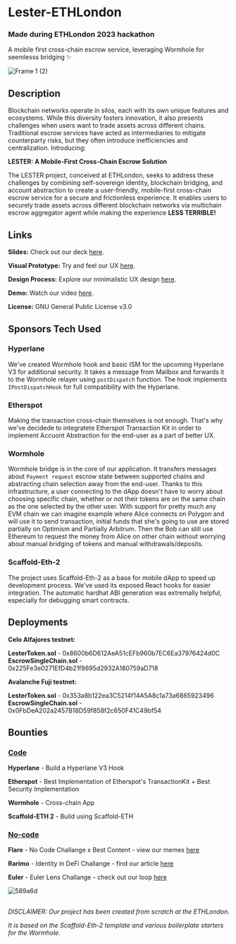 # Lester-ETHLondon
### Made during ETHLondon 2023 hackathon
A mobile first cross-chain escrow service, leveraging Wormhole for seemlesss bridging ✨

![Frame 1 (2)](https://github.com/JustAnotherDevv/EthLondon-2023/assets/101796507/05fb2c53-7841-47ff-9bac-0f530690e976)

## Description
Blockchain networks operate in silos, each with its own unique features and ecosystems. While this diversity fosters innovation, it also presents challenges when users want to trade assets across different chains. Traditional escrow services have acted as intermediaries to mitigate counterparty risks, but they often introduce inefficiencies and centralization. Introducing:

**LESTER: A Mobile-First Cross-Chain Escrow Solution**

The LESTER project, conceived at ETHLondon, seeks to address these challenges by combining self-sovereign identity, blockchain bridging, and account abstraction to create a user-friendly, mobile-first cross-chain escrow service for a secure and frictionless experience. It enables users to securely trade assets across different blockchain networks via multichain escrow aggregator agent while making the experience **LESS TERRIBLE!**

## Links
**Slides:** Check out our deck [here](https://github.com/JustAnotherDevv/EthLondon-2023/blob/main/SLIDES.md).

**Visual Prototype:** Try and feel our UX [here](https://www.figma.com/proto/yMeenj75p2KI0dEoQ3ClOB/Wireframe?type=design&node-id=23-1259&t=IIE536k717Ey4Lnj-0&scaling=scale-down&page-id=0%3A1&starting-point-node-id=23%3A1259&prev-org-id=external-teams).

**Design Process:** Explore our minimalistic UX design [here](https://www.figma.com/file/yMeenj75p2KI0dEoQ3ClOB/Wireframe?type=design&node-id=23%3A1259&mode=design&t=IIE536k717Ey4Lnj-1).

**Demo:** Watch our video [here](https://tape.xyz/watch/0x18ab-0xe1-DA-f2aa8bdf).

**License:** GNU General Public License v3.0

## Sponsors Tech Used

### Hyperlane

We've created Wormhole hook and basic ISM for the upcoming Hyperlane V3 for additional security. It takes a message from Mailbox and forwards it to the Wormhole relayer using `postDispatch` function. The hook implements `IPostDispatchHook` for full compatibility with the Hyperlane.

### Etherspot

Making the transaction cross-chain themselves is not enough. That's why we've decidede to integratete Etherspot Transaction Kit in order to implement Accuont Abstraction for the end-user as a part of better UX.

### Wormhole

Wormhole bridge is in the core of our application. It transfers messages about `Payment request` escrow state between supported chains and abstracting chain selection away from the end-user. Thanks to this infrastructure, a user connecting to the dApp doesn't have to worry about choosing specific chain, whether or not their tokens are on the same chain as the one selected by the other user. With support for pretty much any EVM chain we can imagine example where Alice connects on Polygon and will use it to send transaction, initial funds that she's going to use are stored partially on Optimism and Partially Arbitrum. Then the Bob can still use Ethereum to request the money from Alice on other chain without worrying about manual bridging of tokens and manual withdrawals/deposits.

### Scaffold-Eth-2

The project uses Scaffold-Eth-2 as a base for mobile dApp to speed up development process. We've used its exposed React hooks for easier integration. The automatic hardhat ABI generation was extremally helpful, especially for debugging smart contracts.

## Deployments

**Celo Alfajores testnet:**

**LesterToken.sol** - 0x8600b6D612AeA51cEFb960b7EC6Ea37976424d0C
**EscrowSingleChain.sol** - 0x225Fe3e0271EfD4b21f8695d2932A180759aD718

**Avalanche Fuji testnet:**

**LesterToken.sol** - 0x353a8b122ea3C5214f14A5A8c1a73a6865923496
**EscrowSingleChain.sol** - 0x0FbDeA202a2457B18D59f858f2c650F41C49bf54

## Bounties
### <ins>Code</ins>

**Hyperlane** - Build a Hyperlane V3 Hook

**Etherspot** - Best Implementation of Etherspot's TransactionKit + Best Security Implementation

**Wormhole** - Cross-chain App

**Scaffold-ETH 2** - Build using Scaffold-ETH

### <ins>No-code</ins>

**Flare** - No Code Challange x Best Content - view our memes [here](https://github.com/JustAnotherDevv/EthLondon-2023/blob/main/UHMM.md)

**Rarimo** - Identity in DeFi Challange - find our article [here](https://github.com/JustAnotherDevv/EthLondon-2023/blob/main/ARTICLE.md)

**Euler** - Euler Lens Challange - check out our loop [here](https://github.com/JustAnotherDevv/EthLondon-2023/blob/main/GIF.md)

![589a6d](https://github.com/JustAnotherDevv/EthLondon-2023/assets/101796507/291c74d4-a42a-459b-89a7-9a544819fb27)

##

_DISCLAIMER: Our project has been created from scratch at the ETHLondon._

_It is based on the Scaffold-Eth-2 template and various boilerplate starters for the Wormhole._

